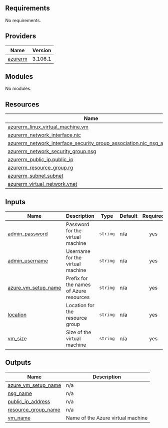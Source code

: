 <!-- BEGIN_TF_DOCS -->
## Requirements

No requirements.

## Providers

| Name | Version |
|------|---------|
| <a name="provider_azurerm"></a> [azurerm](#provider\_azurerm) | 3.106.1 |

## Modules

No modules.

## Resources

| Name | Type |
|------|------|
| [azurerm_linux_virtual_machine.vm](https://registry.terraform.io/providers/hashicorp/azurerm/latest/docs/resources/linux_virtual_machine) | resource |
| [azurerm_network_interface.nic](https://registry.terraform.io/providers/hashicorp/azurerm/latest/docs/resources/network_interface) | resource |
| [azurerm_network_interface_security_group_association.nic_nsg_assoc](https://registry.terraform.io/providers/hashicorp/azurerm/latest/docs/resources/network_interface_security_group_association) | resource |
| [azurerm_network_security_group.nsg](https://registry.terraform.io/providers/hashicorp/azurerm/latest/docs/resources/network_security_group) | resource |
| [azurerm_public_ip.public_ip](https://registry.terraform.io/providers/hashicorp/azurerm/latest/docs/resources/public_ip) | resource |
| [azurerm_resource_group.rg](https://registry.terraform.io/providers/hashicorp/azurerm/latest/docs/resources/resource_group) | resource |
| [azurerm_subnet.subnet](https://registry.terraform.io/providers/hashicorp/azurerm/latest/docs/resources/subnet) | resource |
| [azurerm_virtual_network.vnet](https://registry.terraform.io/providers/hashicorp/azurerm/latest/docs/resources/virtual_network) | resource |

## Inputs

| Name | Description | Type | Default | Required |
|------|-------------|------|---------|:--------:|
| <a name="input_admin_password"></a> [admin\_password](#input\_admin\_password) | Password for the virtual machine | `string` | n/a | yes |
| <a name="input_admin_username"></a> [admin\_username](#input\_admin\_username) | Username for the virtual machine | `string` | n/a | yes |
| <a name="input_azure_vm_setup_name"></a> [azure\_vm\_setup\_name](#input\_azure\_vm\_setup\_name) | Prefix for the names of Azure resources | `string` | n/a | yes |
| <a name="input_location"></a> [location](#input\_location) | Location for the resource group | `string` | n/a | yes |
| <a name="input_vm_size"></a> [vm\_size](#input\_vm\_size) | Size of the virtual machine | `string` | n/a | yes |

## Outputs

| Name | Description |
|------|-------------|
| <a name="output_azure_vm_setup_name"></a> [azure\_vm\_setup\_name](#output\_azure\_vm\_setup\_name) | n/a |
| <a name="output_nsg_name"></a> [nsg\_name](#output\_nsg\_name) | n/a |
| <a name="output_public_ip_address"></a> [public\_ip\_address](#output\_public\_ip\_address) | n/a |
| <a name="output_resource_group_name"></a> [resource\_group\_name](#output\_resource\_group\_name) | n/a |
| <a name="output_vm_name"></a> [vm\_name](#output\_vm\_name) | Name of the Azure virtual machine |
<!-- END_TF_DOCS -->